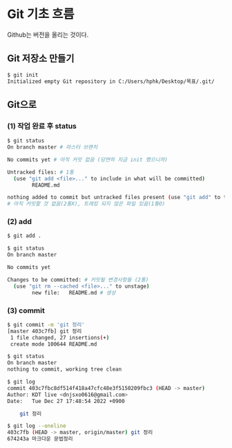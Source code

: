 # Git 기초 흐름

Github는 버전을 올리는 것이다.

## Git 저장소 만들기

```bash
$ git init
Initialized empty Git repository in C:/Users/hphk/Desktop/목표/.git/
```
## Git으로 

### (1) 작업 완료 후 status

```bash
$ git status
On branch master # 마스터 브랜치

No commits yet # 아직 커밋 없음 (당연히 지금 init 했으니까)

Untracked files: # 1통
  (use "git add <file>..." to include in what will be committed)
        README.md

nothing added to commit but untracked files present (use "git add" to track)
# 아직 커밋할 것 없음(2통X), 트래킹 되지 않은 파일 있음(1통O)
```

### (2) add

```bash
$ git add .
```

```bash
$ git status
On branch master

No commits yet

Changes to be committed: # 커밋될 변경사항들 (2통)
  (use "git rm --cached <file>..." to unstage)   
        new file:   README.md # 생성
```

### (3) commit

```bash
$ git commit -m 'git 정리'
[master 403c7fb] git 정리
 1 file changed, 27 insertions(+)
 create mode 100644 README.md
```

```bash
$ git status
On branch master
nothing to commit, working tree clean
```

```bash
$ git log
commit 403c7fbc8df514f418a47cfc48e3f5150209fbc3 (HEAD -> master)
Author: KDT live <dnjsxo0616@gmail.com>
Date:   Tue Dec 27 17:48:54 2022 +0900

    git 정리

$ git log --oneline
403c7fb (HEAD -> master, origin/master) git 정리
674243a 마크다운 문법정리
```